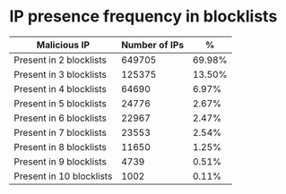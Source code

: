 # IP presence frequency in blocklists
| Malicious IP | Number of IPs | % |
|----|----|----|
| Present in 2 blocklists | 649705 | 69.98% |
| Present in 3 blocklists | 125375 | 13.50% |
| Present in 4 blocklists | 64690 | 6.97% |
| Present in 5 blocklists | 24776 | 2.67% |
| Present in 6 blocklists | 22967 | 2.47% |
| Present in 7 blocklists | 23553 | 2.54% |
| Present in 8 blocklists | 11650 | 1.25% |
| Present in 9 blocklists | 4739 | 0.51% |
| Present in 10 blocklists | 1002 | 0.11% |
